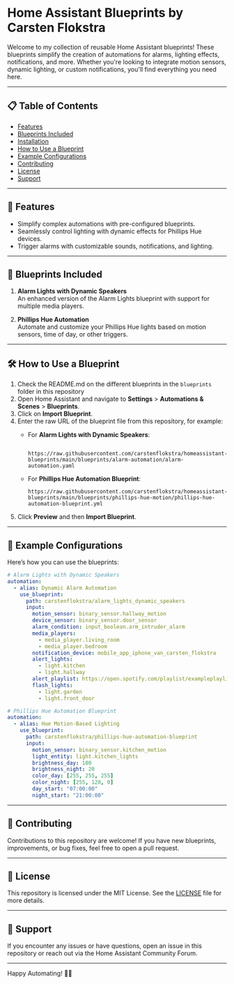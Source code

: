# Home Assistant Blueprints by Carsten Flokstra

Welcome to my collection of reusable Home Assistant blueprints! These blueprints simplify the creation of automations for alarms, lighting effects, notifications, and more. Whether you're looking to integrate motion sensors, dynamic lighting, or custom notifications, you'll find everything you need here.

---

## 📋 Table of Contents

- [Features](#features)
- [Blueprints Included](#blueprints-included)
- [Installation](#installation)
- [How to Use a Blueprint](#how-to-use-a-blueprint)
- [Example Configurations](#example-configurations)
- [Contributing](#contributing)
- [License](#license)
- [Support](#support)

---

## 🚀 Features

- Simplify complex automations with pre-configured blueprints.
- Seamlessly control lighting with dynamic effects for Phillips Hue devices.
- Trigger alarms with customizable sounds, notifications, and lighting.

---

## 🧰 Blueprints Included

1. **Alarm Lights with Dynamic Speakers**  
   An enhanced version of the Alarm Lights blueprint with support for multiple media players.

3. **Phillips Hue Automation**  
   Automate and customize your Phillips Hue lights based on motion sensors, time of day, or other triggers.

---


## 🛠️ How to Use a Blueprint

1. Check the README.md on the different blueprints in the `blueprints` folder in this repository
2. Open Home Assistant and navigate to **Settings** > **Automations & Scenes** > **Blueprints**.
3. Click on **Import Blueprint**.
4. Enter the raw URL of the blueprint file from this repository, for example:
   - For **Alarm Lights with Dynamic Speakers**:
     ```
      https://raw.githubusercontent.com/carstenflokstra/homeassistant-blueprints/main/blueprints/alarm-automation/alarm-automation.yaml    
     ```

   - For **Phillips Hue Automation Blueprint**:
     ```
     https://raw.githubusercontent.com/carstenflokstra/homeassistant-blueprints/main/blueprints/phillips-hue-motion/phillips-hue-automation-blueprint.yml
     ```
4. Click **Preview** and then **Import Blueprint**.

---

## 🔧 Example Configurations

Here’s how you can use the blueprints:

```yaml
# Alarm Lights with Dynamic Speakers
automation:
  - alias: Dynamic Alarm Automation
    use_blueprint:
      path: carstenflokstra/alarm_lights_dynamic_speakers
      input:
        motion_sensor: binary_sensor.hallway_motion
        device_sensor: binary_sensor.door_sensor
        alarm_condition: input_boolean.arm_intruder_alarm
        media_players:
          - media_player.living_room
          - media_player.bedroom
        notification_device: mobile_app_iphone_van_carsten_flokstra
        alert_lights:
          - light.kitchen
          - light.hallway
        alert_playlist: https://open.spotify.com/playlist/exampleplaylistid
        flash_lights:
          - light.garden
          - light.front_door

# Phillips Hue Automation Blueprint
automation:
  - alias: Hue Motion-Based Lighting
    use_blueprint:
      path: carstenflokstra/phillips-hue-automation-blueprint
      input:
        motion_sensor: binary_sensor.kitchen_motion
        light_entity: light.kitchen_lights
        brightness_day: 100
        brightness_night: 20
        color_day: [255, 255, 255]
        color_night: [255, 128, 0]
        day_start: "07:00:00"
        night_start: "21:00:00"
```

---

## 🤝 Contributing

Contributions to this repository are welcome! If you have new blueprints, improvements, or bug fixes, feel free to open a pull request.

---

## 📜 License

This repository is licensed under the MIT License. See the [LICENSE](LICENSE) file for more details.

---

## 💬 Support

If you encounter any issues or have questions, open an issue in this repository or reach out via the Home Assistant Community Forum.

---

Happy Automating! 🚨✨
